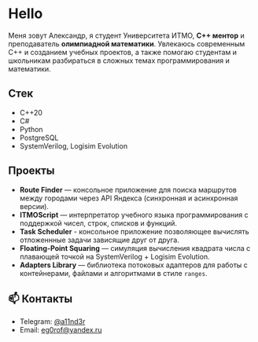 # Hello

Меня зовут Александр, я студент Университета ИТМО, **C++ ментор** и преподаватель **олимпиадной математики**.
Увлекаюсь современным C++ и созданием учебных проектов, а также помогаю студентам и школьникам разбираться в сложных темах программирования и математики.

## Cтек

* C++20
* C#
* Python
* PostgreSQL
* SystemVerilog, Logisim Evolution

## Проекты

* **Route Finder** — консольное приложение для поиска маршрутов между городами через API Яндекса (синхронная и асинхронная версии).
* **ITMOScript** — интерпретатор учебного языка программирования с поддержкой чисел, строк, списков и функций.
* **Task Scheduler** - консольное приложение позволяющее вычислять отложеннные задачи зависящие друг от друга.
* **Floating-Point Squaring** — симуляция вычисления квадрата числа с плавающей точкой на SystemVerilog + Logisim Evolution.
* **Adapters Library** — библиотека потоковых адаптеров для работы с контейнерами, файлами и алгоритмами в стиле `ranges`.


## 📫 Контакты

* Telegram: [@a11nd3r](https://t.me/a11nd3r)
* Email: eg0rof@yandex.ru
